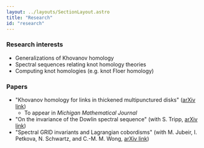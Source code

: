 ```yaml
---
layout: ../layouts/SectionLayout.astro
title: "Research"
id: "research"
---
```


### Research interests
- Generalizations of Khovanov homology
- Spectral sequences relating knot homology theories
- Computing knot homologies (e.g. knot Floer homology)

### Papers
- "Khovanov homology for links in thickened multipunctured disks" ([arXiv link](https://arxiv.org/abs/2106.03834))
  - To appear in _Michigan Mathematical Journal_
- "On the invariance of the Dowlin spectral sequence" (with S. Tripp, [arXiv link](https://arxiv.org/abs/2207.14415))
- "Spectral GRID invariants and Lagrangian cobordisms" (with M. Jubeir, I. Petkova, N. Schwartz, and C.-M. M. Wong, [arXiv link](https://arxiv.org/abs/2303.16130))